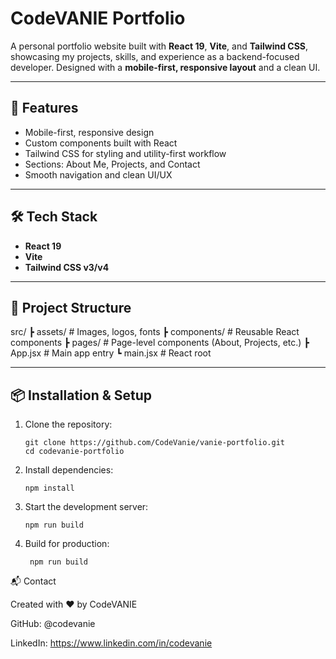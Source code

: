 # CodeVANIE Portfolio

A personal portfolio website built with **React 19**, **Vite**, and **Tailwind CSS**, showcasing my projects, skills, and experience as a backend-focused developer. Designed with a **mobile-first, responsive layout** and a clean UI.

---

## 🚀 Features
- Mobile-first, responsive design
- Custom components built with React
- Tailwind CSS for styling and utility-first workflow
- Sections: About Me, Projects, and Contact
- Smooth navigation and clean UI/UX

---

## 🛠️ Tech Stack
- **React 19**
- **Vite**
- **Tailwind CSS v3/v4**

---

## 📂 Project Structure
src/
┣ assets/ # Images, logos, fonts
┣ components/ # Reusable React components
┣ pages/ # Page-level components (About, Projects, etc.)
┣ App.jsx # Main app entry
┗ main.jsx # React root

---

## 📦 Installation & Setup
1. Clone the repository:
   ```
   git clone https://github.com/CodeVanie/vanie-portfolio.git
   cd codevanie-portfolio
   ```

2. Install dependencies:
   ```
   npm install
   ```
3. Start the development server:
   ```
   npm run build
   
   ```
4. Build for production:
   ```
    npm run build
   
   ```


📬 Contact

Created with ❤️ by CodeVANIE

GitHub: @codevanie

LinkedIn: https://www.linkedin.com/in/codevanie

